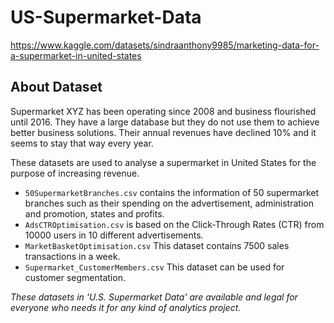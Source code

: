 # US-Supermarket-Data
https://www.kaggle.com/datasets/sindraanthony9985/marketing-data-for-a-supermarket-in-united-states

## About Dataset

Supermarket XYZ has been operating since 2008 and business flourished until 2016. They have a large database but they do not use them to achieve better business solutions. Their annual revenues have declined 10% and it seems to stay that way every year. 

These datasets are used to analyse a supermarket in United States for the purpose of increasing revenue.

* `50SupermarketBranches.csv` contains the information of 50 supermarket branches such as their spending on the advertisement, administration and promotion, states and profits.
* `AdsCTROptimisation.csv` is based on the Click-Through Rates (CTR) from 10000 users in 10 different advertisements.
* `MarketBasketOptimisation.csv` This dataset contains 7500 sales transactions in a week.
* `Supermarket_CustomerMembers.csv` This dataset can be used for customer segmentation.

*These datasets in 'U.S. Supermarket Data' are available and legal for everyone who needs it for any kind of analytics project.*


